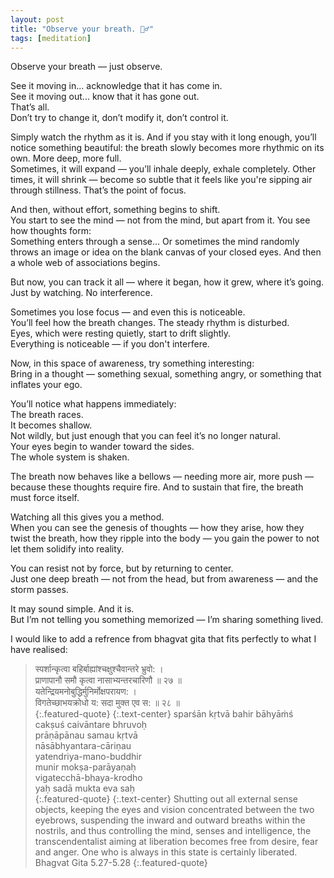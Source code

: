 ```yaml
---
layout: post
title: "Observe your breath. 🧘‍♂️"
tags: [meditation]
---
```

Observe your breath — just observe.       
       
See it moving in... acknowledge that it has come in.       
See it moving out... know that it has gone out.        
That’s all.        
Don’t try to change it, don’t modify it, don’t control it.        

Simply watch the rhythm as it is.
And if you stay with it long enough, you’ll notice something beautiful: the breath slowly becomes more rhythmic on its own. More deep, more full.        
Sometimes, it will expand — you’ll inhale deeply, exhale completely.
Other times, it will shrink — become so subtle that it feels like you're sipping air through stillness. That’s the point of focus.        

And then, without effort, something begins to shift.        
You start to see the mind — not from the mind, but apart from it.
You see how thoughts form:      
Something enters through a sense…
Or sometimes the mind randomly throws an image or idea on the blank canvas of your closed eyes.
And then a whole web of associations begins.         

But now, you can track it all — where it began, how it grew, where it’s going. Just by watching. No interference.          

Sometimes you lose focus — and even this is noticeable.       
You’ll feel how the breath changes.
The steady rhythm is disturbed.      
Eyes, which were resting quietly, start to drift slightly.     
Everything is noticeable — if you don't interfere.       

Now, in this space of awareness, try something interesting:        
Bring in a thought — something sexual, something angry, or        something that inflates your ego.      

You’ll notice what happens immediately:         
The breath races.       
It becomes shallow.        
Not wildly, but just enough that you can feel it’s no longer natural.      
Your eyes begin to wander toward the sides.      
The whole system is shaken.      

The breath now behaves like a bellows — needing more air, more push — because these thoughts require fire. And to sustain that fire, the breath must force itself.       

Watching all this gives you a method.       
When you can see the genesis of thoughts — how they arise, how they twist the breath, how they ripple into the body — you gain the power to not let them solidify into reality.        

You can resist not by force, but by returning to center.        
Just one deep breath — not from the head, but from awareness — and the storm passes.      

It may sound simple. And it is.      
But I’m not telling you something memorized — I’m sharing something lived.        

I would like to add a refrence from bhagvat gita that fits perfectly to what I have realised:      

>स्पर्शान्कृत्वा बहिर्बाह्यांश्चक्षुश्चैवान्तरे भ्रुवो: ।       
प्राणापानौ समौ कृत्वा नासाभ्यन्तरचारिणौ ॥ २७ ॥     
>यतेन्द्रियमनोबुद्धिर्मुनिर्मोक्षपरायण: ।         
विगतेच्छाभयक्रोधो य: सदा मुक्त एव स: ॥ २८ ॥        
> {:.featured-quote}
> {:.text-center}
>sparśān kṛtvā bahir bāhyāṁś      
cakṣuś caivāntare bhruvoḥ     
prāṇāpānau samau kṛtvā      
nāsābhyantara-cāriṇau       
>yatendriya-mano-buddhir    
munir mokṣa-parāyaṇaḥ     
vigatecchā-bhaya-krodho     
yaḥ sadā mukta eva saḥ    
> {:.featured-quote}
> {:.text-center}
>Shutting out all external sense objects, keeping the eyes and vision concentrated between the two eyebrows, suspending the inward and outward breaths within the nostrils, and thus controlling the mind, senses and intelligence, the transcendentalist aiming at liberation becomes free from desire, fear and anger. One who is always in this state is certainly liberated.           
Bhagvat Gita 5.27-5.28
> {:.featured-quote}